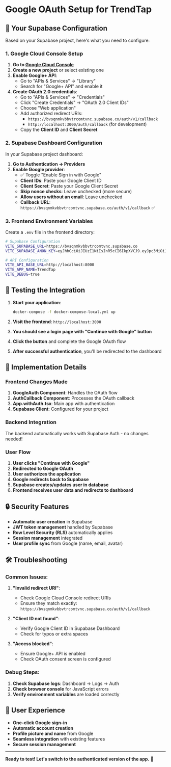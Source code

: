 # Google OAuth Setup for TrendTap

## 🎯 Your Supabase Configuration

Based on your Supabase project, here's what you need to configure:

### 1. Google Cloud Console Setup

1. **Go to [Google Cloud Console](https://console.cloud.google.com/)**
2. **Create a new project** or select existing one
3. **Enable Google+ API**:
   - Go to "APIs & Services" → "Library"
   - Search for "Google+ API" and enable it
4. **Create OAuth 2.0 credentials**:
   - Go to "APIs & Services" → "Credentials"
   - Click "Create Credentials" → "OAuth 2.0 Client IDs"
   - Choose "Web application"
   - Add authorized redirect URIs:
     - `https://bvsqnmkvbbvtrcomtvnc.supabase.co/auth/v1/callback`
     - `http://localhost:3000/auth/callback` (for development)
   - Copy the **Client ID** and **Client Secret**

### 2. Supabase Dashboard Configuration

In your Supabase project dashboard:

1. **Go to Authentication → Providers**
2. **Enable Google provider**:
   - ✅ Toggle "Enable Sign in with Google"
   - **Client IDs**: Paste your Google Client ID
   - **Client Secret**: Paste your Google Client Secret
   - **Skip nonce checks**: Leave unchecked (more secure)
   - **Allow users without an email**: Leave unchecked
   - **Callback URL**: `https://bvsqnmkvbbvtrcomtvnc.supabase.co/auth/v1/callback` ✅

### 3. Frontend Environment Variables

Create a `.env` file in the frontend directory:

```bash
# Supabase Configuration
VITE_SUPABASE_URL=https://bvsqnmkvbbvtrcomtvnc.supabase.co
VITE_SUPABASE_ANON_KEY=eyJhbGciOiJIUzI1NiIsInR5cCI6IkpXVCJ9.eyJpc3MiOiJzdXBhYmFzZSIsInJlZiI6ImJ2c3FubWt2YmJ2dHJjb210dm5jIiwicm9sZSI6ImFub24iLCJpYXQiOjE3NTk1MDYyMTQsImV4cCI6MjA3NTA4MjIxNH0.Vg6_r6djVh9vhwP6QNvg3HS5X4AI6Ic3EGp1BlHOeig

# API Configuration
VITE_API_BASE_URL=http://localhost:8000
VITE_APP_NAME=TrendTap
VITE_DEBUG=true
```

## 🚀 Testing the Integration

1. **Start your application**:
   ```bash
   docker-compose -f docker-compose-local.yml up
   ```

2. **Visit the frontend**: `http://localhost:3000`

3. **You should see a login page with "Continue with Google" button**

4. **Click the button** and complete the Google OAuth flow

5. **After successful authentication**, you'll be redirected to the dashboard

## 🔧 Implementation Details

### Frontend Changes Made

1. **GoogleAuth Component**: Handles the OAuth flow
2. **AuthCallback Component**: Processes the OAuth callback
3. **App.withAuth.tsx**: Main app with authentication
4. **Supabase Client**: Configured for your project

### Backend Integration

The backend automatically works with Supabase Auth - no changes needed!

### User Flow

1. **User clicks "Continue with Google"**
2. **Redirected to Google OAuth**
3. **User authorizes the application**
4. **Google redirects back to Supabase**
5. **Supabase creates/updates user in database**
6. **Frontend receives user data and redirects to dashboard**

## 🔒 Security Features

- **Automatic user creation** in Supabase
- **JWT token management** handled by Supabase
- **Row Level Security (RLS)** automatically applies
- **Session management** integrated
- **User profile sync** from Google (name, email, avatar)

## 🛠️ Troubleshooting

### Common Issues:

1. **"Invalid redirect URI"**:
   - Check Google Cloud Console redirect URIs
   - Ensure they match exactly: `https://bvsqnmkvbbvtrcomtvnc.supabase.co/auth/v1/callback`

2. **"Client ID not found"**:
   - Verify Google Client ID in Supabase Dashboard
   - Check for typos or extra spaces

3. **"Access blocked"**:
   - Ensure Google+ API is enabled
   - Check OAuth consent screen is configured

### Debug Steps:

1. **Check Supabase logs**: Dashboard → Logs → Auth
2. **Check browser console** for JavaScript errors
3. **Verify environment variables** are loaded correctly

## 📱 User Experience

- **One-click Google sign-in**
- **Automatic account creation**
- **Profile picture and name** from Google
- **Seamless integration** with existing features
- **Secure session management**

---

**Ready to test! Let's switch to the authenticated version of the app.** 🚀


